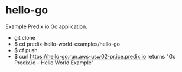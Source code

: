 hello-go
===========

Example Predix.io Go application.

- git clone 
- $ cd predix-hello-world-examples/hello-go
- $ cf push
- $ curl https://hello-go.run.aws-usw02-pr.ice.predix.io returns "Go Predix.io - Hello World Example"



